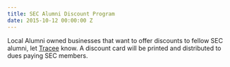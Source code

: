 ```yaml
---
title: SEC Alumni Discount Program
date: 2015-10-12 00:00:00 Z
---
```


Local Alumni owned businesses that want to offer discounts to fellow SEC alumni, let [Tracee](mailto:nolagirl@hotmail.com) know. A discount card will be printed and distributed to dues paying SEC members.